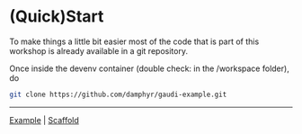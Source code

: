 # (Quick)Start

To make things a little bit easier most of the code that is part of this workshop is already available in a git repository.

Once inside the devenv container (double check: in the /workspace folder), do

```sh
git clone https://github.com/damphyr/gaudi-example.git
```

----
[Example](Example.md) | [Scaffold](01.md)
